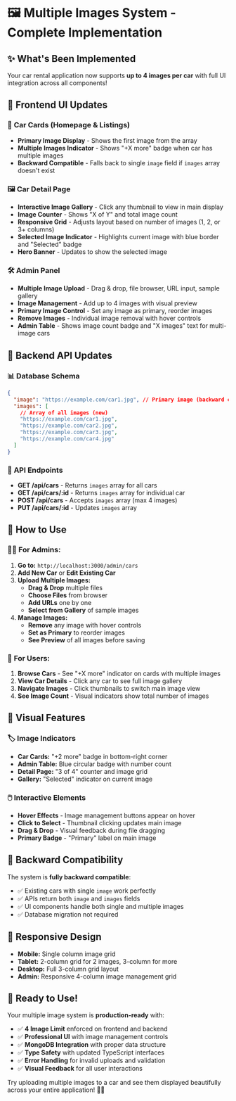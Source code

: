 # 🖼️ Multiple Images System - Complete Implementation

## ✨ **What's Been Implemented**

Your car rental application now supports **up to 4 images per car** with full UI integration across all components!

## 🎯 **Frontend UI Updates**

### 📱 **Car Cards (Homepage & Listings)**

- **Primary Image Display** - Shows the first image from the array
- **Multiple Images Indicator** - Shows "+X more" badge when car has multiple images
- **Backward Compatible** - Falls back to single `image` field if `images` array doesn't exist

### 🖼️ **Car Detail Page**

- **Interactive Image Gallery** - Click any thumbnail to view in main display
- **Image Counter** - Shows "X of Y" and total image count
- **Responsive Grid** - Adjusts layout based on number of images (1, 2, or 3+ columns)
- **Selected Image Indicator** - Highlights current image with blue border and "Selected" badge
- **Hero Banner** - Updates to show the selected image

### 🛠️ **Admin Panel**

- **Multiple Image Upload** - Drag & drop, file browser, URL input, sample gallery
- **Image Management** - Add up to 4 images with visual preview
- **Primary Image Control** - Set any image as primary, reorder images
- **Remove Images** - Individual image removal with hover controls
- **Admin Table** - Shows image count badge and "X images" text for multi-image cars

## 🔧 **Backend API Updates**

### 📊 **Database Schema**

```json
{
  "image": "https://example.com/car1.jpg", // Primary image (backward compatibility)
  "images": [
    // Array of all images (new)
    "https://example.com/car1.jpg",
    "https://example.com/car2.jpg",
    "https://example.com/car3.jpg",
    "https://example.com/car4.jpg"
  ]
}
```

### 🚀 **API Endpoints**

- **GET /api/cars** - Returns `images` array for all cars
- **GET /api/cars/:id** - Returns `images` array for individual car
- **POST /api/cars** - Accepts `images` array (max 4 images)
- **PUT /api/cars/:id** - Updates `images` array

## 🧪 **How to Use**

### 👨‍💼 **For Admins:**

1. **Go to:** `http://localhost:3000/admin/cars`
2. **Add New Car** or **Edit Existing Car**
3. **Upload Multiple Images:**
   - **Drag & Drop** multiple files
   - **Choose Files** from browser
   - **Add URLs** one by one
   - **Select from Gallery** of sample images
4. **Manage Images:**
   - **Remove** any image with hover controls
   - **Set as Primary** to reorder images
   - **See Preview** of all images before saving

### 👥 **For Users:**

1. **Browse Cars** - See "+X more" indicator on cards with multiple images
2. **View Car Details** - Click any car to see full image gallery
3. **Navigate Images** - Click thumbnails to switch main image view
4. **See Image Count** - Visual indicators show total number of images

## 🎨 **Visual Features**

### 🏷️ **Image Indicators**

- **Car Cards:** "+2 more" badge in bottom-right corner
- **Admin Table:** Blue circular badge with number count
- **Detail Page:** "3 of 4" counter and image grid
- **Gallery:** "Selected" indicator on current image

### 🖱️ **Interactive Elements**

- **Hover Effects** - Image management buttons appear on hover
- **Click to Select** - Thumbnail clicking updates main image
- **Drag & Drop** - Visual feedback during file dragging
- **Primary Badge** - "Primary" label on main image

## 🔄 **Backward Compatibility**

The system is **fully backward compatible**:

- ✅ Existing cars with single `image` work perfectly
- ✅ APIs return both `image` and `images` fields
- ✅ UI components handle both single and multiple images
- ✅ Database migration not required

## 📱 **Responsive Design**

- **Mobile:** Single column image grid
- **Tablet:** 2-column grid for 2 images, 3-column for more
- **Desktop:** Full 3-column grid layout
- **Admin:** Responsive 4-column image management grid

## 🎉 **Ready to Use!**

Your multiple image system is **production-ready** with:

- ✅ **4 Image Limit** enforced on frontend and backend
- ✅ **Professional UI** with image management controls
- ✅ **MongoDB Integration** with proper data structure
- ✅ **Type Safety** with updated TypeScript interfaces
- ✅ **Error Handling** for invalid uploads and validation
- ✅ **Visual Feedback** for all user interactions

Try uploading multiple images to a car and see them displayed beautifully across your entire application! 🚗📸
